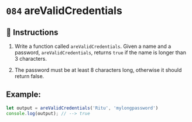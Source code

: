 # `084` areValidCredentials

## 📝 Instructions 

1. Write a function called `areValidCredentials`. Given a name and a password, `areValidCredentials`, returns `true` if the name is longer than 3 characters. 

2. The password must be at least 8 characters long, otherwise it should return false.

## Example:

```js
let output = areValidCredentials('Ritu', 'mylongpassword')
console.log(output); // --> true
```
